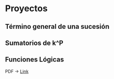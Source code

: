 # Proyectos

## Término general de una sucesión

## Sumatorios de k^P

## Funciones Lógicas
PDF -> [Link](Logica/build/Proyecto_log.pdf)
